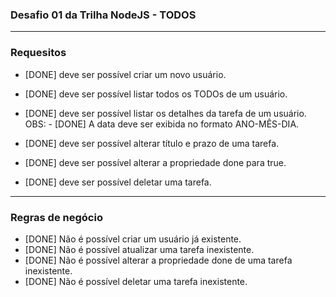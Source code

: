 ### Desafio 01 da Trilha NodeJS - TODOS

---

### Requesitos

- [DONE] deve ser possível criar um novo usuário.
- [DONE] deve ser possível listar todos os TODOs de um usuário.
- [DONE] deve ser possível listar os detalhes da tarefa de um usuário.
    OBS: - [DONE] A data deve ser exibida no formato ANO-MÊS-DIA.

- [DONE] deve ser possível alterar título e prazo de uma tarefa.

- [DONE] deve ser possível alterar a propriedade done para true.

- [DONE] deve ser possível deletar uma tarefa.


---

### Regras de negócio

- [DONE] Não é possível criar um usuário já existente.
- [DONE] Não é possível atualizar uma tarefa inexistente.
- [DONE] Não é possível alterar a propriedade done de uma tarefa inexistente.
- [DONE] Não é possível deletar uma tarefa inexistente.

